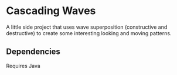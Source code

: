 # Cascading Waves

A little side project that uses wave superposition (constructive and destructive) to create some interesting looking and moving patterns.

## Dependencies
Requires Java 
